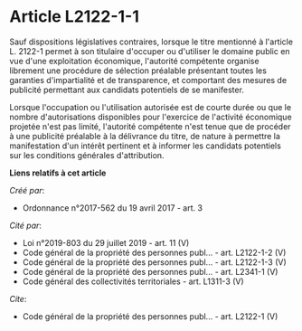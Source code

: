# Article L2122-1-1

Sauf dispositions législatives contraires, lorsque le titre mentionné à l'article L. 2122-1 permet à son titulaire d'occuper
ou d'utiliser le domaine public en vue d'une exploitation économique, l'autorité compétente organise librement une procédure
de sélection préalable présentant toutes les garanties d'impartialité et de transparence, et comportant des mesures de
publicité permettant aux candidats potentiels de se manifester.

Lorsque l'occupation ou l'utilisation autorisée est de courte durée ou que le nombre d'autorisations disponibles pour
l'exercice de l'activité économique projetée n'est pas limité, l'autorité compétente n'est tenue que de procéder à une
publicité préalable à la délivrance du titre, de nature à permettre la manifestation d'un intérêt pertinent et à informer les
candidats potentiels sur les conditions générales d'attribution.

**Liens relatifs à cet article**

_Créé par_:

  - Ordonnance n°2017-562 du 19 avril 2017 - art. 3

_Cité par_:

  - Loi n°2019-803 du 29 juillet 2019 - art. 11 (V)
  - Code général de la propriété des personnes publ... - art. L2122-1-2 (V)
  - Code général de la propriété des personnes publ... - art. L2122-1-3 (V)
  - Code général de la propriété des personnes publ... - art. L2341-1 (V)
  - Code général des collectivités territoriales - art. L1311-3 (V)

_Cite_:

  - Code général de la propriété des personnes publ... - art. L2122-1 (V)
